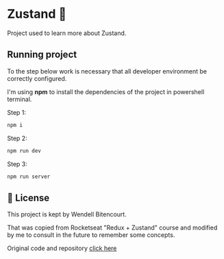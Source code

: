 # Zustand 🐻

Project used to learn more about Zustand.

## Running project

To the step below work is necessary that all developer environment be correctly configured.

I'm using **npm** to install the dependencies of the project in powershell terminal.

Step 1:

```cl
npm i
```

Step 2:

```cl
npm run dev
```

Step 3:

```cl
npm run server
```

## 📄 License

This project is kept by Wendell Bitencourt.

That was copied from Rocketseat "Redux + Zustand" course and modified by me to consult in the future to remember some concepts.

Original code and repository <a target="_blank" href="https://github.com/rocketseat-education/ignite-redux-zustand">click here</a>

<br />
